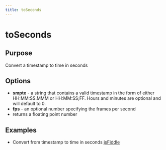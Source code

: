 ```yaml
---
title: toSeconds
---
```

# toSeconds #

## Purpose ##

Convert a timestamp to time in seconds

## Options ##

* **smpte** - a string that contains a valid timestamp in the form of either HH:MM:SS.MMM or HH:MM:SS;FF. Hours and minutes are optional and will default to 0.
* **fps** - an optional number specifying the frames per second
* returns a floating point number

## Examples ##

* Convert from timestamp to time in seconds [jsFiddle](http://jsfiddle.net/popcornjs/dBpLB/)
